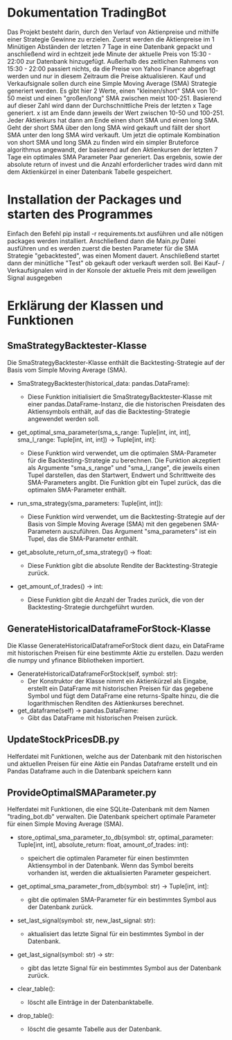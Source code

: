 # Dokumentation TradingBot

Das Projekt besteht darin, durch den Verlauf von Aktienpreise und mithilfe einer Strategie Gewinne zu erzielen.
Zuerst werden die Aktienpreise im 1 Minütigen Abständen der letzten 7 Tage in eine Datenbank gepackt und anschließend wird in echtzeit
jede Minute der aktuelle Preis von 15:30 - 22:00 zur Datenbank hinzugefügt. Außerhalb des zeitlichen Rahmens von 15:30 - 22:00 passiert nichts, da
die Preise von Yahoo Finance abgefragt werden und nur in diesem Zeitraum die Preise aktualisieren. Kauf und Verkaufsignale sollen durch
eine Simple Moving Average (SMA) Strategie generiert werden. Es gibt hier 2 Werte, einen "kleinen/short" SMA von 10-50 meist und einen "großen/long" SMA zwischen meist 100-251.
Basierend auf dieser Zahl wird dann der Durchschnittliche Preis der letzten x Tage generiert. x ist am Ende dann jeweils der Wert zwischen 10-50 und 100-251.
Jeder Aktienkurs hat dann am Ende einen short SMA und einen long SMA. Geht der short SMA über den long SMA wird gekauft und fällt der short SMA unter den long SMA
wird verkauft. Um jetzt die optimale Kombination von short SMA und long SMA zu finden wird ein simpler Bruteforce algorithmus angewandt, der basierend auf den
Aktienkursen der letzten 7 Tage ein optimales SMA Parameter Paar generiert. Das ergebnis, sowie der absolute return of invest und die Anzahl erforderlicher trades
wird dann mit dem Aktienkürzel in einer Datenbank Tabelle gespeichert.

# Installation der Packages und starten des Programmes

Einfach den Befehl pip install -r requirements.txt ausführen und alle nötigen packages werden installiert.
Anschließend dann die Main.py Datei ausführen und es werden zuerst die besten Parameter für die SMA Strategie "gebacktested", was einen Moment dauert. Anschließend startet dann der minütliche "Test" ob gekauft oder verkauft werden soll. Bei Kauf- / Verkaufsignalen wird in der Konsole der aktuelle Preis mit dem jeweiligen Signal ausgegeben

# Erklärung der Klassen und Funktionen

## SmaStrategyBacktester-Klasse
Die SmaStrategyBacktester-Klasse enthält die Backtesting-Strategie auf der Basis vom Simple Moving Average (SMA).

- SmaStrategyBacktester(historical_data: pandas.DataFrame):
    - Diese Funktion initialisiert die SmaStrategyBacktester-Klasse mit einer pandas.DataFrame-Instanz, die die historischen Preisdaten des Aktiensymbols enthält, auf das die Backtesting-Strategie angewendet werden soll.

- get_optimal_sma_parameter(sma_s_range: Tuple[int, int, int], sma_l_range: Tuple[int, int, int]) -> Tuple[int, int]:
    - Diese Funktion wird verwendet, um die optimalen SMA-Parameter für die Backtesting-Strategie zu berechnen. Die Funktion akzeptiert als Argumente "sma_s_range" und "sma_l_range", die jeweils einen Tupel darstellen, das den Startwert, Endwert und Schrittweite des SMA-Parameters angibt. Die Funktion gibt ein Tupel zurück, das die optimalen SMA-Parameter enthält.

- run_sma_strategy(sma_parameters: Tuple[int, int]):
    - Diese Funktion wird verwendet, um die Backtesting-Strategie auf der Basis von Simple Moving Average (SMA) mit den gegebenen SMA-Parametern auszuführen. Das Argument "sma_parameters" ist ein Tupel, das die SMA-Parameter enthält.

- get_absolute_return_of_sma_strategy() -> float:
    - Diese Funktion gibt die absolute Rendite der Backtesting-Strategie zurück.

- get_amount_of_trades() -> int:
    - Diese Funktion gibt die Anzahl der Trades zurück, die von der Backtesting-Strategie durchgeführt wurden.


## GenerateHistoricalDataframeForStock-Klasse
Die Klasse GenerateHistoricalDataframeForStock dient dazu, ein DataFrame mit historischen Preisen für eine bestimmte Aktie zu erstellen. Dazu werden die numpy und yfinance Bibliotheken importiert.

- GenerateHistoricalDataframeForStock(self, symbol: str): 
    - Der Konstruktor der Klasse nimmt ein Aktienkürzel als Eingabe, erstellt ein DataFrame mit historischen Preisen für das gegebene Symbol und fügt dem DataFrame eine returns-Spalte hinzu, die die logarithmischen Renditen des Aktienkurses berechnet.
- get_dataframe(self) -> pandas.DataFrame:
    - Gibt das DataFrame mit historischen Preisen zurück.


## UpdateStockPricesDB.py
Helferdatei mit Funktionen, welche aus der Datenbank mit den historischen und aktuellen Preisen für eine Aktie ein Pandas Dataframe erstellt und ein Pandas Dataframe auch in die Datenbank speichern kann


## ProvideOptimalSMAParameter.py
Helferdatei mit Funktionen, die eine SQLite-Datenbank mit dem Namen "trading_bot.db" verwalten. Die Datenbank speichert optimale Parameter für einen Simple Moving Average (SMA).

- store_optimal_sma_parameter_to_db(symbol: str, optimal_parameter: Tuple[int, int], absolute_return: float, amount_of_trades: int):
    - speichert die optimalen Parameter für einen bestimmten Aktiensymbol in der Datenbank. Wenn das Symbol bereits vorhanden ist, werden die aktualisierten Parameter gespeichert.

- get_optimal_sma_parameter_from_db(symbol: str) -> Tuple[int, int]:
    - gibt die optimalen SMA-Parameter für ein bestimmtes Symbol aus der Datenbank zurück.

- set_last_signal(symbol: str, new_last_signal: str):
    - aktualisiert das letzte Signal für ein bestimmtes Symbol in der Datenbank.

- get_last_signal(symbol: str) -> str:
    - gibt das letzte Signal für ein bestimmtes Symbol aus der Datenbank zurück.

- clear_table():
    - löscht alle Einträge in der Datenbanktabelle.

- drop_table():
    - löscht die gesamte Tabelle aus der Datenbank.